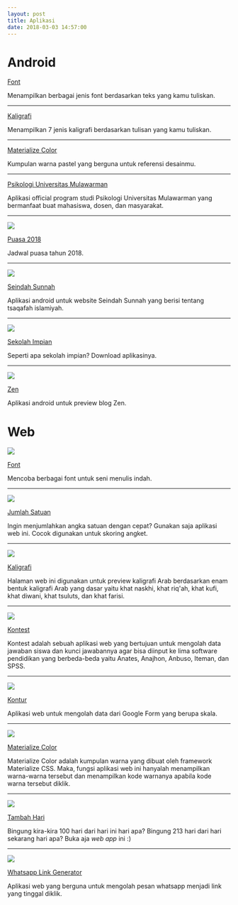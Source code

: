 ```yaml
---
layout: post
title: Aplikasi
date: 2018-03-03 14:57:00
---
```


# Android

[Font](https://play.google.com/store/apps/details?id=com.mzaini30.font)

Menampilkan berbagai jenis font berdasarkan teks yang kamu tuliskan.

---

[Kaligrafi](https://play.google.com/store/apps/details?id=com.mzaini30.kaligrafi)

Menampilkan 7 jenis kaligrafi berdasarkan tulisan yang kamu tuliskan.

---

[Materialize Color](https://play.google.com/store/apps/details?id=com.mzaini30.materializecolor)

Kumpulan warna pastel yang berguna untuk referensi desainmu.

---

[Psikologi Universitas Mulawarman](https://play.google.com/store/apps/details?id=com.mzaini30.psikologiuniversitasmulawarman)

Aplikasi official program studi Psikologi Universitas Mulawarman yang bermanfaat buat mahasiswa, dosen, dan masyarakat.

---

![](https://s25.postimg.org/9y0foaxvj/Screenshot_2018-03-03-16-14-57.jpg)

[Puasa 2018](https://play.google.com/store/apps/details?id=com.mzaini30.puasa2018)

Jadwal puasa tahun 2018.

---

![](https://s25.postimg.org/3x2qr7o3z/Screenshot_2018-03-03-16-15-19.jpg)

[Seindah Sunnah](https://play.google.com/store/apps/details?id=com.mzaini30.seindahsunnah)

Aplikasi android untuk website Seindah Sunnah yang berisi tentang tsaqafah islamiyah.

---

![](https://s25.postimg.org/kxlmzvlpr/Screenshot_2018-03-03-16-15-29.jpg)

[Sekolah Impian](https://play.google.com/store/apps/details?id=com.mzaini30.sekolahimpian)

Seperti apa sekolah impian? Download aplikasinya.

---

![](https://s25.postimg.org/bptej5jsf/Screenshot_2018-03-03-16-15-44.jpg)

[Zen](https://play.google.com/store/apps/details?id=com.mzaini30.zen)

Aplikasi android untuk preview blog Zen.

# Web

![](https://s25.postimg.org/4vvgoyr3z/Screenshot_from_2018-02-02_14_44_14.png)

[Font](/font)

Mencoba berbagai font untuk seni menulis indah.

---

![](https://s25.postimg.org/pav5ryxov/Screenshot_from_2018-02-20_00_20_37.png)

[Jumlah Satuan](/jumlah-satuan)

Ingin menjumlahkan angka satuan dengan cepat? Gunakan saja aplikasi web ini. Cocok digunakan untuk skoring angket.

---

![](https://s25.postimg.org/et6hi5w6n/Screenshot_from_2018-02-02_14_49_18.png)

[Kaligrafi](/kaligrafi)

Halaman web ini digunakan untuk preview kaligrafi Arab berdasarkan enam bentuk kaligrafi Arab yang dasar yaitu khat naskhi, khat riq'ah, khat kufi, khat diwani, khat tsuluts, dan khat farisi.

---

![](https://s25.postimg.org/z1p9q3gdr/Screenshot_from_2018-02-02_09_21_26.png)

[Kontest](/kontest)

Kontest adalah sebuah aplikasi web yang bertujuan untuk mengolah data jawaban siswa dan kunci jawabannya agar bisa diinput ke lima software pendidikan yang berbeda-beda yaitu Anates, Anajhon, Anbuso, Iteman, dan SPSS.

---

![](https://s25.postimg.org/mpvk3zru7/Screenshot_from_2018-02-02_16_46_04.png)

[Kontur](/kontur)

Aplikasi web untuk mengolah data dari Google Form yang berupa skala.

---

![](https://s25.postimg.org/ormuqxitb/Screenshot_from_2018-02-02_09_29_56.png)

[Materialize Color](/color30)

Materialize Color adalah kumpulan warna yang dibuat oleh framework Materialize CSS. Maka, fungsi aplikasi web ini hanyalah menampilkan warna-warna tersebut dan menampilkan kode warnanya apabila kode warna tersebut diklik.

---

![](https://s25.postimg.org/x0np8974v/Screenshot_from_2018-02-17_14_04_27.png)

[Tambah Hari](/tambah-hari)

Bingung kira-kira 100 hari dari hari ini hari apa? Bingung 213 hari dari hari sekarang hari apa? Buka aja _web app_ ini :)

---

![](https://s25.postimg.org/4x0t4svvz/Screenshot_from_2018-02-02_09_27_13.png)

[Whatsapp Link Generator](/wa)

Aplikasi web yang berguna untuk mengolah pesan whatsapp menjadi link yang tinggal diklik.